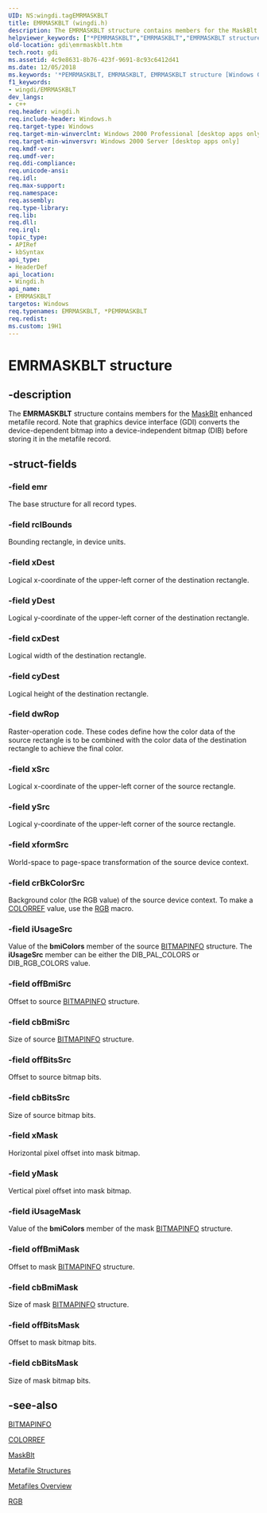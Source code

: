 ```yaml
---
UID: NS:wingdi.tagEMRMASKBLT
title: EMRMASKBLT (wingdi.h)
description: The EMRMASKBLT structure contains members for the MaskBlt enhanced metafile record. Note that graphics device interface (GDI) converts the device-dependent bitmap into a device-independent bitmap (DIB) before storing it in the metafile record.
helpviewer_keywords: ["*PEMRMASKBLT","EMRMASKBLT","EMRMASKBLT structure [Windows GDI]","PEMRMASKBLT","PEMRMASKBLT structure pointer [Windows GDI]","_win32_EMRMASKBLT_str","gdi.emrmaskblt","wingdi/EMRMASKBLT","wingdi/PEMRMASKBLT"]
old-location: gdi\emrmaskblt.htm
tech.root: gdi
ms.assetid: 4c9e8631-8b76-423f-9691-8c93c6412d41
ms.date: 12/05/2018
ms.keywords: '*PEMRMASKBLT, EMRMASKBLT, EMRMASKBLT structure [Windows GDI], PEMRMASKBLT, PEMRMASKBLT structure pointer [Windows GDI], _win32_EMRMASKBLT_str, gdi.emrmaskblt, wingdi/EMRMASKBLT, wingdi/PEMRMASKBLT'
f1_keywords:
- wingdi/EMRMASKBLT
dev_langs:
- c++
req.header: wingdi.h
req.include-header: Windows.h
req.target-type: Windows
req.target-min-winverclnt: Windows 2000 Professional [desktop apps only]
req.target-min-winversvr: Windows 2000 Server [desktop apps only]
req.kmdf-ver: 
req.umdf-ver: 
req.ddi-compliance: 
req.unicode-ansi: 
req.idl: 
req.max-support: 
req.namespace: 
req.assembly: 
req.type-library: 
req.lib: 
req.dll: 
req.irql: 
topic_type:
- APIRef
- kbSyntax
api_type:
- HeaderDef
api_location:
- Wingdi.h
api_name:
- EMRMASKBLT
targetos: Windows
req.typenames: EMRMASKBLT, *PEMRMASKBLT
req.redist: 
ms.custom: 19H1
---
```


# EMRMASKBLT structure


## -description



The <b>EMRMASKBLT</b> structure contains members for the <a href="https://docs.microsoft.com/windows/desktop/api/wingdi/nf-wingdi-maskblt">MaskBlt</a> enhanced metafile record. Note that graphics device interface (GDI) converts the device-dependent bitmap into a device-independent bitmap (DIB) before storing it in the metafile record.




## -struct-fields




### -field emr

The base structure for all record types.


### -field rclBounds

Bounding rectangle, in device units.


### -field xDest

Logical x-coordinate of the upper-left corner of the destination rectangle.


### -field yDest

Logical y-coordinate of the upper-left corner of the destination rectangle.


### -field cxDest

Logical width of the destination rectangle.


### -field cyDest

Logical height of the destination rectangle.


### -field dwRop

Raster-operation code. These codes define how the color data of the source rectangle is to be combined with the color data of the destination rectangle to achieve the final color.


### -field xSrc

Logical x-coordinate of the upper-left corner of the source rectangle.


### -field ySrc

Logical y-coordinate of the upper-left corner of the source rectangle.


### -field xformSrc

World-space to page-space transformation of the source device context.


### -field crBkColorSrc

Background color (the RGB value) of the source device context. To make a <a href="https://docs.microsoft.com/windows/desktop/gdi/colorref">COLORREF</a> value, use the <a href="https://docs.microsoft.com/windows/desktop/api/wingdi/nf-wingdi-rgb">RGB</a> macro.


### -field iUsageSrc

Value of the <b>bmiColors</b> member of the source <a href="https://docs.microsoft.com/windows/desktop/api/wingdi/ns-wingdi-bitmapinfo">BITMAPINFO</a> structure. The <b>iUsageSrc</b> member can be either the DIB_PAL_COLORS or DIB_RGB_COLORS value.


### -field offBmiSrc

Offset to source <a href="https://docs.microsoft.com/windows/desktop/api/wingdi/ns-wingdi-bitmapinfo">BITMAPINFO</a> structure.


### -field cbBmiSrc

Size of source <a href="https://docs.microsoft.com/windows/desktop/api/wingdi/ns-wingdi-bitmapinfo">BITMAPINFO</a> structure.


### -field offBitsSrc

Offset to source bitmap bits.


### -field cbBitsSrc

Size of source bitmap bits.


### -field xMask

Horizontal pixel offset into mask bitmap.


### -field yMask

Vertical pixel offset into mask bitmap.


### -field iUsageMask

Value of the <b>bmiColors</b> member of the mask <a href="https://docs.microsoft.com/windows/desktop/api/wingdi/ns-wingdi-bitmapinfo">BITMAPINFO</a> structure.


### -field offBmiMask

Offset to mask <a href="https://docs.microsoft.com/windows/desktop/api/wingdi/ns-wingdi-bitmapinfo">BITMAPINFO</a> structure.


### -field cbBmiMask

Size of mask <a href="https://docs.microsoft.com/windows/desktop/api/wingdi/ns-wingdi-bitmapinfo">BITMAPINFO</a> structure.


### -field offBitsMask

Offset to mask bitmap bits.


### -field cbBitsMask

Size of mask bitmap bits.


## -see-also




<a href="https://docs.microsoft.com/windows/desktop/api/wingdi/ns-wingdi-bitmapinfo">BITMAPINFO</a>



<a href="https://docs.microsoft.com/windows/desktop/gdi/colorref">COLORREF</a>



<a href="https://docs.microsoft.com/windows/desktop/api/wingdi/nf-wingdi-maskblt">MaskBlt</a>



<a href="https://docs.microsoft.com/windows/desktop/gdi/metafile-structures">Metafile Structures</a>



<a href="https://docs.microsoft.com/windows/desktop/gdi/metafiles">Metafiles Overview</a>



<a href="https://docs.microsoft.com/windows/desktop/api/wingdi/nf-wingdi-rgb">RGB</a>
 

 

